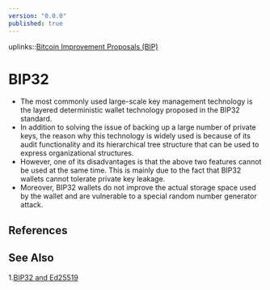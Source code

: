 ```yaml
---
version: "0.0.0"
published: true
---
```

uplinks::[Bitcoin Improvement Proposals (BIP)](./Bitcoin%20Improvement%20Proposals%20(BIP).md)
# BIP32
- The most commonly used large-scale key management technology is the layered deterministic wallet technology proposed in the BIP32 standard.
-  In addition to solving the issue of backing up a large number of private keys, the reason why this technology is widely used is because of its audit functionality and its hierarchical tree structure that can be used to express organizational structures.
- However, one of its disadvantages is that the above two features cannot be used at the same time. This is mainly due to the fact that BIP32 wallets cannot tolerate private key leakage. 
- Moreover, BIP32 wallets do not improve the actual storage space used by the wallet and are vulnerable to a special random number generator attack.
## References

## See Also
1.[BIP32 and Ed25519](./BIP32%20an%20Ed25519.md)